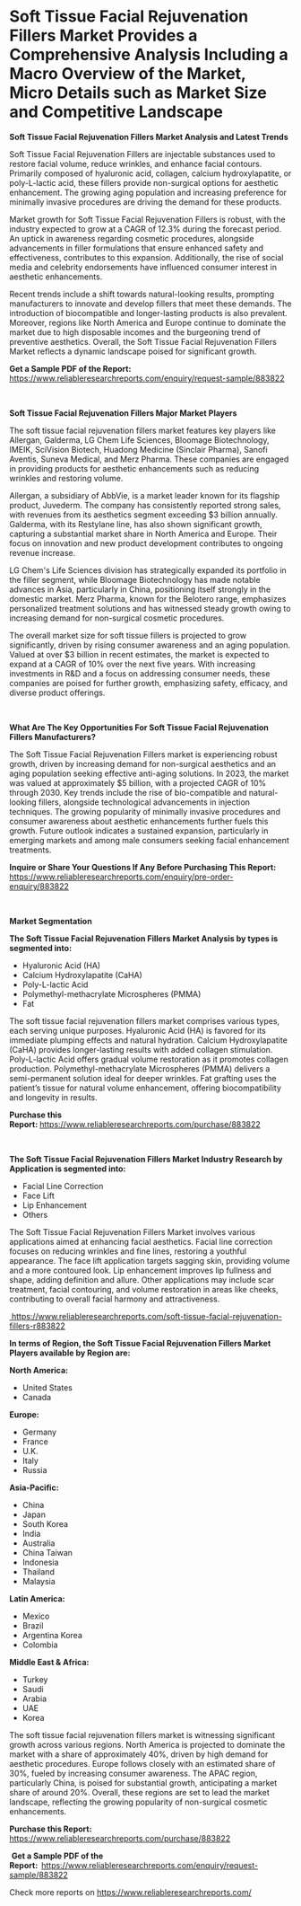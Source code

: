 <p><h1>Soft Tissue Facial Rejuvenation Fillers Market Provides a Comprehensive Analysis Including a Macro Overview of the Market, Micro Details such as Market Size and Competitive Landscape</h1></p><p><strong>Soft Tissue Facial Rejuvenation Fillers Market Analysis and Latest Trends</strong></p>
<p><p>Soft Tissue Facial Rejuvenation Fillers are injectable substances used to restore facial volume, reduce wrinkles, and enhance facial contours. Primarily composed of hyaluronic acid, collagen, calcium hydroxylapatite, or poly-L-lactic acid, these fillers provide non-surgical options for aesthetic enhancement. The growing aging population and increasing preference for minimally invasive procedures are driving the demand for these products.</p><p>Market growth for Soft Tissue Facial Rejuvenation Fillers is robust, with the industry expected to grow at a CAGR of 12.3% during the forecast period. An uptick in awareness regarding cosmetic procedures, alongside advancements in filler formulations that ensure enhanced safety and effectiveness, contributes to this expansion. Additionally, the rise of social media and celebrity endorsements have influenced consumer interest in aesthetic enhancements. </p><p>Recent trends include a shift towards natural-looking results, prompting manufacturers to innovate and develop fillers that meet these demands. The introduction of biocompatible and longer-lasting products is also prevalent. Moreover, regions like North America and Europe continue to dominate the market due to high disposable incomes and the burgeoning trend of preventive aesthetics. Overall, the Soft Tissue Facial Rejuvenation Fillers Market reflects a dynamic landscape poised for significant growth.</p></p>
<p><strong>Get a Sample PDF of the Report:&nbsp;</strong> <a href="https://www.reliableresearchreports.com/enquiry/request-sample/883822?utm_campaign=2042&utm_medium=2&utm_source=Github&utm_content=ia&utm_term=04032025&utm_id=soft-tissue-facial-rejuvenation-fillers">https://www.reliableresearchreports.com/enquiry/request-sample/883822</a></p>
<p>&nbsp;</p>
<p><strong>Soft Tissue Facial Rejuvenation Fillers Major Market Players</strong></p>
<p><p>The soft tissue facial rejuvenation fillers market features key players like Allergan, Galderma, LG Chem Life Sciences, Bloomage Biotechnology, IMEIK, SciVision Biotech, Huadong Medicine (Sinclair Pharma), Sanofi Aventis, Suneva Medical, and Merz Pharma. These companies are engaged in providing products for aesthetic enhancements such as reducing wrinkles and restoring volume.</p><p>Allergan, a subsidiary of AbbVie, is a market leader known for its flagship product, Juvederm. The company has consistently reported strong sales, with revenues from its aesthetics segment exceeding $3 billion annually. Galderma, with its Restylane line, has also shown significant growth, capturing a substantial market share in North America and Europe. Their focus on innovation and new product development contributes to ongoing revenue increase.</p><p>LG Chem's Life Sciences division has strategically expanded its portfolio in the filler segment, while Bloomage Biotechnology has made notable advances in Asia, particularly in China, positioning itself strongly in the domestic market. Merz Pharma, known for the Belotero range, emphasizes personalized treatment solutions and has witnessed steady growth owing to increasing demand for non-surgical cosmetic procedures.</p><p>The overall market size for soft tissue fillers is projected to grow significantly, driven by rising consumer awareness and an aging population. Valued at over $3 billion in recent estimates, the market is expected to expand at a CAGR of 10% over the next five years. With increasing investments in R&D and a focus on addressing consumer needs, these companies are poised for further growth, emphasizing safety, efficacy, and diverse product offerings.</p></p>
<p>&nbsp;</p>
<p><strong>What Are The Key Opportunities For Soft Tissue Facial Rejuvenation Fillers Manufacturers?</strong></p>
<p><p>The Soft Tissue Facial Rejuvenation Fillers market is experiencing robust growth, driven by increasing demand for non-surgical aesthetics and an aging population seeking effective anti-aging solutions. In 2023, the market was valued at approximately $5 billion, with a projected CAGR of 10% through 2030. Key trends include the rise of bio-compatible and natural-looking fillers, alongside technological advancements in injection techniques. The growing popularity of minimally invasive procedures and consumer awareness about aesthetic enhancements further fuels this growth. Future outlook indicates a sustained expansion, particularly in emerging markets and among male consumers seeking facial enhancement treatments.</p></p>
<p><strong>Inquire or Share Your Questions If Any Before Purchasing This Report:</strong> <a href="https://www.reliableresearchreports.com/enquiry/pre-order-enquiry/883822?utm_campaign=2042&utm_medium=2&utm_source=Github&utm_content=ia&utm_term=04032025&utm_id=soft-tissue-facial-rejuvenation-fillers">https://www.reliableresearchreports.com/enquiry/pre-order-enquiry/883822</a></p>
<p>&nbsp;</p>
<p><strong>Market Segmentation</strong></p>
<p><strong>The Soft Tissue Facial Rejuvenation Fillers Market Analysis by types is segmented into:</strong></p>
<p><ul><li>Hyaluronic Acid (HA)</li><li>Calcium Hydroxylapatite (CaHA)</li><li>Poly-L-lactic Acid</li><li>Polymethyl-methacrylate Microspheres (PMMA)</li><li>Fat</li></ul></p>
<p><p>The soft tissue facial rejuvenation fillers market comprises various types, each serving unique purposes. Hyaluronic Acid (HA) is favored for its immediate plumping effects and natural hydration. Calcium Hydroxylapatite (CaHA) provides longer-lasting results with added collagen stimulation. Poly-L-lactic Acid offers gradual volume restoration as it promotes collagen production. Polymethyl-methacrylate Microspheres (PMMA) delivers a semi-permanent solution ideal for deeper wrinkles. Fat grafting uses the patient’s tissue for natural volume enhancement, offering biocompatibility and longevity in results.</p></p>
<p><strong>Purchase this Report:&nbsp;</strong><a href="https://www.reliableresearchreports.com/purchase/883822?utm_campaign=2042&utm_medium=2&utm_source=Github&utm_content=ia&utm_term=04032025&utm_id=soft-tissue-facial-rejuvenation-fillers">https://www.reliableresearchreports.com/purchase/883822</a></p>
<p>&nbsp;</p>
<p><strong>The Soft Tissue Facial Rejuvenation Fillers Market Industry Research by Application is segmented into:</strong></p>
<p><ul><li>Facial Line Correction</li><li>Face Lift</li><li>Lip Enhancement</li><li>Others</li></ul></p>
<p><p>The Soft Tissue Facial Rejuvenation Fillers Market involves various applications aimed at enhancing facial aesthetics. Facial line correction focuses on reducing wrinkles and fine lines, restoring a youthful appearance. The face lift application targets sagging skin, providing volume and a more contoured look. Lip enhancement improves lip fullness and shape, adding definition and allure. Other applications may include scar treatment, facial contouring, and volume restoration in areas like cheeks, contributing to overall facial harmony and attractiveness.</p></p>
<p><a href="https://www.reliableresearchreports.com/soft-tissue-facial-rejuvenation-fillers-r883822?utm_campaign=2042&utm_medium=2&utm_source=Github&utm_content=ia&utm_term=04032025&utm_id=soft-tissue-facial-rejuvenation-fillers">&nbsp;https://www.reliableresearchreports.com/soft-tissue-facial-rejuvenation-fillers-r883822</a></p>
<p><strong>In terms of Region, the Soft Tissue Facial Rejuvenation Fillers Market Players available by Region are:</strong></p>
<p>
    <p> <strong> North America: </strong>
        <ul>
            <li>United States</li>
            <li>Canada</li>
        </ul>
        </p> 
    <p> <strong> Europe: </strong>
        <ul>
            <li>Germany</li>
            <li>France</li>
            <li>U.K.</li>
            <li>Italy</li>
            <li>Russia</li>
        </ul>
        </p> 
    <p> <strong> Asia-Pacific: </strong>
        <ul>
            <li>China</li>
            <li>Japan</li>
            <li>South Korea</li>
            <li>India</li>
            <li>Australia</li>
            <li>China Taiwan</li>
            <li>Indonesia</li>
            <li>Thailand</li>
            <li>Malaysia</li>
        </ul>
        </p> 
    <p> <strong> Latin America: </strong>
        <ul>
            <li>Mexico</li>
            <li>Brazil</li>
            <li>Argentina Korea</li>
            <li>Colombia</li>
        </ul>
        </p> 
    <p> <strong> Middle East & Africa: </strong>
        <ul>
            <li>Turkey</li>
            <li>Saudi</li>
            <li>Arabia</li>
            <li>UAE</li>
            <li>Korea</li>
        </ul>
    </p>
    </p>
<p><p>The soft tissue facial rejuvenation fillers market is witnessing significant growth across various regions. North America is projected to dominate the market with a share of approximately 40%, driven by high demand for aesthetic procedures. Europe follows closely with an estimated share of 30%, fueled by increasing consumer awareness. The APAC region, particularly China, is poised for substantial growth, anticipating a market share of around 20%. Overall, these regions are set to lead the market landscape, reflecting the growing popularity of non-surgical cosmetic enhancements.</p></p>
<p><strong>Purchase this Report: </strong><a href="https://www.reliableresearchreports.com/purchase/883822?utm_campaign=2042&utm_medium=2&utm_source=Github&utm_content=ia&utm_term=04032025&utm_id=soft-tissue-facial-rejuvenation-fillers">https://www.reliableresearchreports.com/purchase/883822</a></p>
<p>&nbsp;<strong>Get a Sample PDF of the Report:&nbsp;&nbsp;</strong><a href="https://www.reliableresearchreports.com/enquiry/request-sample/883822?utm_campaign=2042&utm_medium=2&utm_source=Github&utm_content=ia&utm_term=04032025&utm_id=soft-tissue-facial-rejuvenation-fillers">https://www.reliableresearchreports.com/enquiry/request-sample/883822</a></p>
<p><strong></strong></p>
<p>Check more reports on <a href="https://www.reliableresearchreports.com/?utm_campaign=2042&utm_medium=2&utm_source=Github&utm_content=ia&utm_term=04032025&utm_id=soft-tissue-facial-rejuvenation-fillers">https://www.reliableresearchreports.com/</a></p>